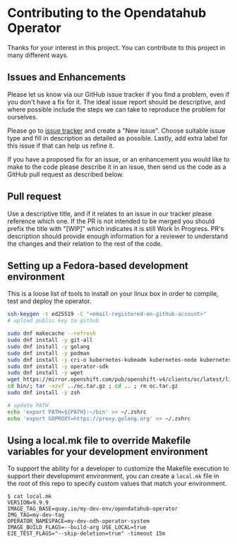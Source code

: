 # Contributing to the Opendatahub Operator

Thanks for your interest in this project. You can contribute to this project in many different ways.

## Issues and Enhancements

Please let us know via our GitHub issue tracker if you find a problem, even if you don't have a fix for it.
The ideal issue report should be descriptive, and where possible include the steps we can take to reproduce the problem for ourselves.

Please go to [issue tracker](https://github.com/opendatahub-io/opendatahub-operator/issues) and create a "New issue".
Choose suitable issue type and fill in description as detailed as possible.
Lastly, add extra label for this issue if that can help us refine it.

If you have a proposed fix for an issue, or an enhancement you would like to make to the code please describe it in an issue, then send us the code as a GitHub pull request as described below.

## Pull request

Use a descriptive title, and if it relates to an issue in our tracker please reference which one.
If the PR is not intended to be merged you should prefix the title with "[WIP]" which indicates it is still Work In Progress.
PR's description should provide enough information for a reviewer to understand the changes and their relation to the rest of the code.

## Setting up a Fedora-based development environment

This is a loose list of tools to install on your linux box in order to compile, test and deploy the operator. 

```bash
ssh-keygen -t ed25519 -C "<email-registered-on-github-account>"
# upload public key to github

sudo dnf makecache --refresh
sudo dnf install -y git-all
sudo dnf install -y golang
sudo dnf install -y podman
sudo dnf install -y cri-o kubernetes-kubeadm kubernetes-node kubernetes-client cri-tools
sudo dnf install -y operator-sdk
sudo dnf install -y wget
wget https://mirror.openshift.com/pub/openshift-v4/clients/oc/latest/linux/oc.tar.gz
cd bin/; tar -xzvf ../oc.tar.gz ; cd .. ; rm oc.tar.gz
sudo dnf install -y zsh

# update PATH
echo 'export PATH=${PATH}:~/bin' >> ~/.zshrc
echo 'export GOPROXY=https://proxy.golang.org' >> ~/.zshrc
```

## Using a local.mk file to override Makefile variables for your development environment

To support the ability for a developer to customize the Makefile execution to support their development environment, you can create a `local.mk` file in the root of this repo to specify custom values that match your environment.

```
$ cat local.mk
VERSION=9.9.9
IMAGE_TAG_BASE=quay.io/my-dev-env/opendatahub-operator
IMG_TAG=my-dev-tag
OPERATOR_NAMESPACE=my-dev-odh-operator-system
IMAGE_BUILD_FLAGS=--build-arg USE_LOCAL=true
E2E_TEST_FLAGS="--skip-deletion=true" -timeout 15m
```

